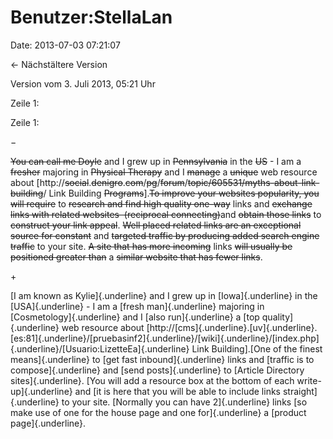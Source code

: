 Benutzer:StellaLan
==================

Date: 2013-07-03 07:21:07

← Nächstältere Version

Version vom 3. Juli 2013, 05:21 Uhr

Zeile 1:

Zeile 1:

−

<div>

~~You can call me Doyle~~ and I grew up in ~~Pennsylvania~~ in the
~~US~~ - I am a ~~fresher~~ majoring in ~~Physical Therapy~~ and I
~~manage~~ a ~~unique~~ web resource about
\[http://~~social~~.~~denigro~~.~~com~~/~~pg~~/~~forum~~/~~topic/605531/myths-about-link-building~~/
Link Building ~~Programs~~\].~~To improve your websites popularity, you
will require~~ to ~~research and find high quality one-way~~ links and
~~exchange links with related websites  (reciprocal connecting)~~and
~~obtain those links~~ to ~~construct your link appeal~~. ~~Well placed
related links are an exceptional source for constant~~ and ~~targeted
traffic by producing added search engine traffic~~ to your site. ~~A
site that has more incoming~~ links ~~will usually be positioned greater
than~~ a ~~similar website that has fewer links~~.

</div>

\+

<div>

[I am known as Kylie]{.underline} and I grew up in [Iowa]{.underline} in
the [USA]{.underline} - I am a [fresh man]{.underline} majoring in
[Cosmetology]{.underline} and I [also run]{.underline} a [top
quality]{.underline} web resource about
\[http://[cms]{.underline}.[uv]{.underline}.[es:81]{.underline}/[pruebasinf2]{.underline}/[wiki]{.underline}/[index.php]{.underline}/[Usuario:LizetteEa]{.underline}
Link Building\].[One of the finest means]{.underline} to [get fast
inbound]{.underline} links and [traffic is to compose]{.underline} and
[send posts]{.underline} to [Article Directory sites]{.underline}. [You
will add a resource box at the bottom of each write-up]{.underline} and
[it is here that you will be able to include links straight]{.underline}
to your site. [Normally you can have 2]{.underline} links [so make use
of one for the house page and one for]{.underline} a [product
page]{.underline}.

</div>

